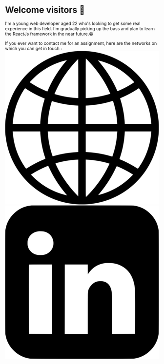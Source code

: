 # Welcome visitors 👋

<!--
**Ben80850/Ben80850** is a ✨ _special_ ✨ repository because its `README.md` (this file) appears on your GitHub profile.-->


I'm a young web developer aged 22 who's looking to get some real experience in this field.
I'm gradually picking up the bass and plan to learn the ReactJs framework in the near future.😁

If you ever want to contact me for an assignment, here are the networks on which you can get in touch : 
[![img_contact](./img/email.svg)](benjaminsara329@gmail.com)
[![img_contact](./img/linkedin.svg)](https://www.linkedin.com/in/benjamin-s-08a572227/)

